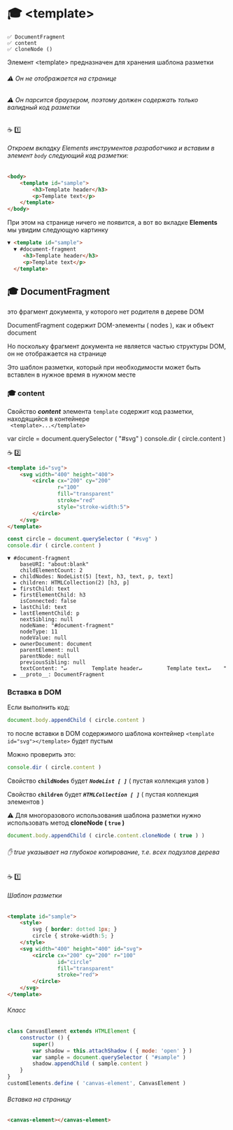 # :mortar_board: &lt;template>

    ✅ DocumentFragment
    ✅ content
    ✅ cloneNode ()

Элемент &lt;template> предназначен для хранения шаблона разметки
###### :warning: Он не отображается на странице
###### :warning: Он парсится браузером, поэтому должен содержать только валидный код разметки

:coffee: :one:
###### Откроем вкладку _Elements_ инструментов разработчика и вставим в элемент `body` следующий код разметки:
```html
<body>
    <template id="sample">
        <h3>Template header</h3>
        <p>Template text</p>
    </template>
</body>
```
При этом на странице ничего не появится, а вот во вкладке  **Elements**  мы увидим следующую картинку
```html
▼ <template id="sample">
  ▼ #document-fragment
     <h3>Template header</h3>
     <p>Template text</p>
  </template>
```
## :mortar_board: DocumentFragment
это фрагмент документа, у которого нет родителя в дереве DOM

DocumentFragment содержит DOM-элементы ( nodes ), как и объект document

Но поскольку фрагмент документа не является частью структуры DOM, он не отображается на странице

Это шаблон разметки, который при необходимости может быть вставлен в нужное время в нужном месте

### :mortar_board: content
Свойство  **_content_**  элемента  `template`  содержит код разметки, находящийся  в контейнере  
<code>
&lt;template>...&lt;/template>
</code>

var circle = document.querySelector ( "#svg" )
console.dir ( circle.content )

:coffee: :two:
```html
<template id="svg">
    <svg width="400" height="400">
        <circle cx="200" cy="200" 
                r="100" 
                fill="transparent"
                stroke="red" 
                style="stroke-width:5">
        </circle>
    </svg>
</template>
```

```javascript
const circle = document.querySelector ( "#svg" )
console.dir ( circle.content )
```
```console
▼ #document-fragment
    baseURI: "about:blank"
    childElementCount: 2
  ► childNodes: NodeList(5) [text, h3, text, p, text]
  ► children: HTMLCollection(2) [h3, p]
  ► firstChild: text
  ► firstElementChild: h3
    isConnected: false
  ► lastChild: text
  ► lastElementChild: p
    nextSibling: null
    nodeName: "#document-fragment"
    nodeType: 11
    nodeValue: null
  ► ownerDocument: document
    parentElement: null
    parentNode: null
    previousSibling: null
    textContent: "↵        Template header↵        Template text↵    "
  ► __proto__: DocumentFragment
```
### Вставка в DOM

Если выполнить код:
```javascript
document.body.appendChild ( circle.content )
```
то после вставки в DOM содержимого шаблона контейнер  `<template id="svg"></template>`  будет пустым

Можно проверить это:
```javascript
console.dir ( circle.content )
```
Свойство  **`childNodes`**  будет  **_`NodeList [ ]`_**       ( пустая коллекция узлов )

Свойство  **`children`**  будет  **_`HTMLCollection [ ]`_**   ( пустая коллекция элементов )

:warning: Для многоразового использования шаблона разметки нужно использовать метод **cloneNode ( `true` )**
```javascript
document.body.appendChild ( circle.content.cloneNode ( true ) )
```
###### ✋ true указывает на глубокое копирование, т.е. всех подузлов дерева

:coffee: :one:
###### Шаблон разметки
```html
<template id="sample">
    <style>
        svg { border: dotted 1px; }
        circle { stroke-width:5; }
    </style>
    <svg width="400" height="400" id="svg">
        <circle cx="200" cy="200" r="100" 
                id="circle"
                fill="transparent" 
                stroke="red">
        </circle>
    </svg>
</template>
```
###### Класс
```javascript
class CanvasElement extends HTMLElement {
    constructor () {
        super()
        var shadow = this.attachShadow ( { mode: 'open' } )
        var sample = document.querySelector ( "#sample" )
        shadow.appendChild ( sample.content )
    }
}
customElements.define ( 'canvas-element', CanvasElement )
```
###### Вставка на страницу
```html
<canvas-element></canvas-element>
```